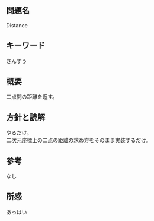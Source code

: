 ## 問題名
Distance
## キーワード
さんすう
## 概要
二点間の距離を返す。
## 方針と読解
やるだけ。<br>
二次元座標上の二点の距離の求め方をそのまま実装するだけ。

## 参考
なし
## 所感
あっはい